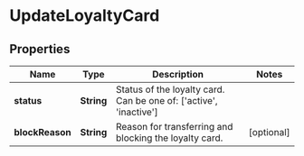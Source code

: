 

# UpdateLoyaltyCard

## Properties

Name | Type | Description | Notes
------------ | ------------- | ------------- | -------------
**status** | **String** | Status of the loyalty card. Can be one of: [&#39;active&#39;, &#39;inactive&#39;]  | 
**blockReason** | **String** | Reason for transferring and blocking the loyalty card.  |  [optional]



